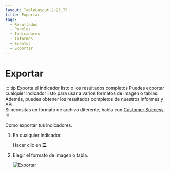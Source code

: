 ```yaml
---
layout: TableLayout-2-25_75
title: Exportar
tags:
  - Resultados
  - Paneles
  - Indicadores
  - Informes
  - Eventos
  - Exportar
---
```


# Exportar

::: tip Exporta el indicador listo o los resultados completos
Puedes exportar cualquier indicador listo para usar a varios formatos de imagen o tablas.<br>
Además, puedes obtener los resultados completos de nuestros informes y API.<br>
Si necesitas un formato de archivo diferente, habla con [Customer Success](mailto:cs@phishx.io).
:::

Como exportar tus indicadores.

1. En cualquier indicador.

   Hacer clic en **☰**.

2. Elegir el formato de imagen o tabla.

   ![Exportar](https://cdn.phishx.io/phishx-docs/images/phishx_results_dashboard_main_05_kpi_export.webp)
